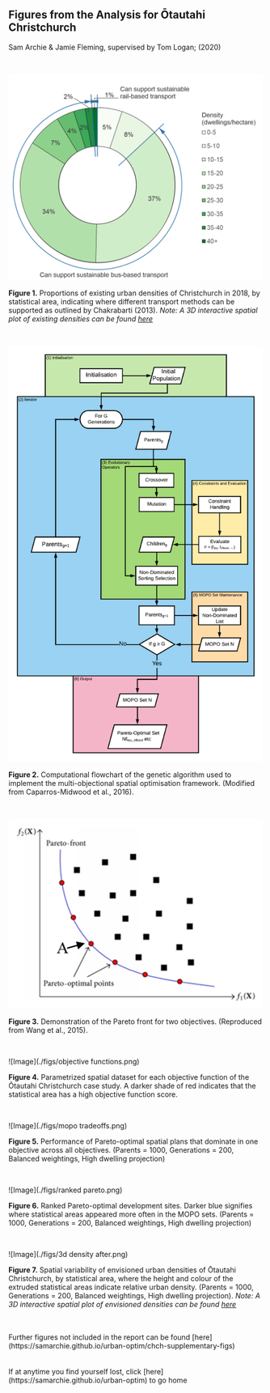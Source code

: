 ## Figures from the Analysis for Ōtautahi Christchurch

Sam Archie & Jamie Fleming, supervised by Tom Logan; (2020)

<br>

![Image](./figs/existing-densities-donut.png)

**Figure 1.** Proportions of existing urban densities of Christchurch in 2018, by statistical area, indicating where different transport methods can be supported as outlined by Chakrabarti (2013). *Note: A 3D interactive spatial plot of existing densities can be found [here](https://samarchie.github.io/urban-optim/chch-existing-density.html)*

<br>

![Image](./figs/flowchart.png)

**Figure 2.** Computational flowchart of the genetic algorithm used to implement the multi-objectional spatial optimisation framework. (Modified from Caparros-Midwood et al., 2016).


<br>

![Image](./figs/pareto-demo.png)

**Figure 3.** Demonstration of the Pareto front for two objectives. (Reproduced from Wang et al., 2015).

<br>

![Image](./figs/objective functions.png)

**Figure 4.** Parametrized spatial dataset for each objective function of the Ōtautahi Christchurch case study. A darker shade of red indicates that the statistical area has a high objective function score.

<br>

![Image](./figs/mopo tradeoffs.png)

**Figure 5.** Performance of Pareto-optimal spatial plans that dominate in one objective across all objectives. (Parents = 1000, Generations = 200, Balanced weightings, High dwelling projection)

<br>

![Image](./figs/ranked pareto.png)

**Figure 6.** Ranked Pareto-optimal development sites. Darker blue signifies where statistical areas appeared more often in the MOPO sets. (Parents = 1000, Generations = 200, Balanced weightings, High dwelling projection)

<br>

![Image](./figs/3d density after.png)

**Figure 7.** Spatial variability of envisioned urban densities of Ōtautahi Christchurch, by statistical area, where the height and colour of the extruded statistical areas indicate relative urban density. (Parents = 1000, Generations = 200, Balanced weightings, High dwelling projection). *Note: A 3D interactive spatial plot of envisioned densities can be found [here](https://samarchie.github.io/urban-optim/chch-results-density.html)*



<br>
<br>
Further figures not included in the report can be found [here](https://samarchie.github.io/urban-optim/chch-supplementary-figs)

<br>
<br>
<br>
If at anytime you find yourself lost, click [here](https://samarchie.github.io/urban-optim) to go home
